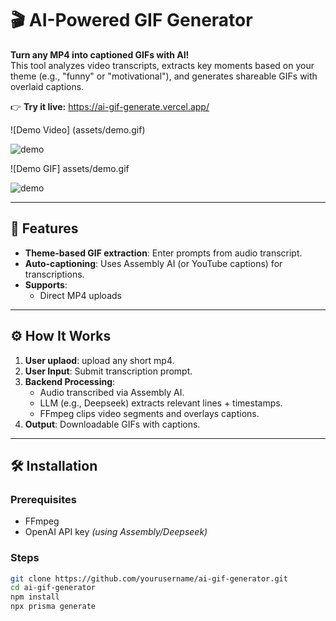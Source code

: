 # 🎬 AI-Powered GIF Generator

**Turn any MP4 into captioned GIFs with AI!**  
This tool analyzes video transcripts, extracts key moments based on your theme (e.g., "funny" or "motivational"), and generates shareable GIFs with overlaid captions.

👉 **Try it live:** https://ai-gif-generate.vercel.app/

![Demo Video] (assets/demo.gif)

![demo](https://github.com/user-attachments/assets/1d3a8f92-1f7a-44c8-a491-44062fdbc6d0)

![Demo GIF] assets/demo.gif

![demo](https://github.com/user-attachments/assets/4bedf849-b6ba-4937-9b76-e5964b69e9f0)

---

## 🚀 Features
- **Theme-based GIF extraction**: Enter prompts from audio transcript.
- **Auto-captioning**: Uses Assembly AI (or YouTube captions) for transcriptions.
- **Supports**:
  - Direct MP4 uploads

---

## ⚙️ How It Works
1. **User uplaod**: upload any short mp4.
2. **User Input**: Submit transcription prompt.
3. **Backend Processing**:
   - Audio transcribed via Assembly AI.
   - LLM (e.g., Deepseek) extracts relevant lines + timestamps.
   - FFmpeg clips video segments and overlays captions.
4. **Output**: Downloadable GIFs with captions.
---

## 🛠️ Installation
### Prerequisites
- FFmpeg
- OpenAI API key *(using Assembly/Deepseek)*

### Steps
```bash
git clone https://github.com/yourusername/ai-gif-generator.git
cd ai-gif-generator
npm install
npx prisma generate
